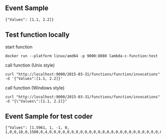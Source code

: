 ## Event Sample

```
{"Values": [1.1, 2.2]}
```

## Test function locally

start function

```
docker run --platform linux/amd64 -p 9000:8080 lambda-c-function:test
```

call function (Unix style)

```
curl "http://localhost:9000/2015-03-31/functions/function/invocations" -d '{"Values":[1.1, 2.2]}'
```

call function (Windows style)

```
curl "http://localhost:9000/2015-03-31/functions/function/invocations" -d "{\"Values\":[1.1, 2.2]}"
```

## Event Sample for test coder

```
{"Values": [1.5961, 1, -1, 0, 1,0,0,18,0,1500,0,4,0,0,0,0,0,0,0,0,0,0,0,0,0,0,0,0,0,0,0,0,0,0,0,0,0,0,0,0,0,0,0,0,0,0,0,0,0,0,0,0,0,0,0,7,0,0,0,0,0,0,0,0,0,0,0,0,999,-1,0,0,0,0,0,0,0,0,0,0,0,0,0,0,0,0]}
```